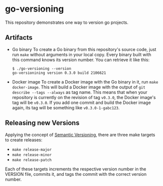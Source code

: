 # go-versioning

This repository demonstrates one way to version go projects.

## Artifacts

* Go binary
    To create a Go binary from this repository's source code, just
    run `make` without arguments in your local copy.
    Every binary built with this command knows its version number. You can
    retrieve it like this:

    ```
    $ ./go-versioning --version
    go-versionining version 0.3.0 build 2106621
    ```

* Docker image
    To create a Docker image with the Go binary in it, run `make docker-image`.
    This will build a Docker image with the output of `git describe --tags --always`
    as tag name. This means that when your repository is currently on the revision
    of tag `v0.3.0`, the Docker image's tag will be `v0.3.0`. If you add one commit
    and build the Docker image again, its tag will be something like `v0.3.0-1-gabc123`.

## Releasing new Versions

Applying the concept of [Semantic Versioning](http://semver.org/), there are three
make targets to create releases:

* `make release-major`
* `make release-minor`
* `make release-patch`

Each of these targets increments the respective version number in the VERSION file,
commits it, and tags the commit with the correct version number.
